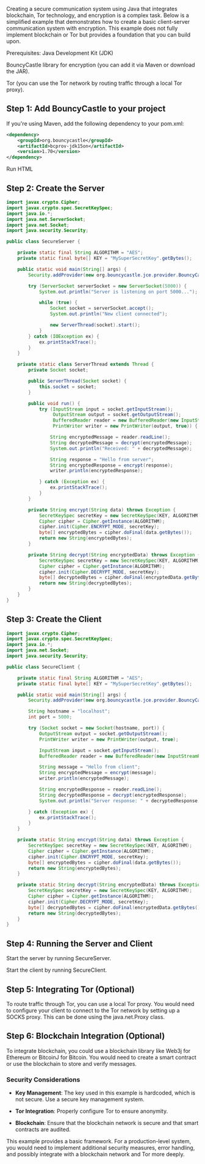Creating a secure communication system using Java that integrates blockchain, Tor technology, and encryption is a complex task. Below is a simplified example that demonstrates how to create a basic client-server communication system with encryption. This example does not fully implement blockchain or Tor but provides a foundation that you can build upon.

Prerequisites:
Java Development Kit (JDK)

BouncyCastle library for encryption (you can add it via Maven or download the JAR).

Tor (you can use the Tor network by routing traffic through a local Tor proxy).

## Step 1: Add BouncyCastle to your project
If you're using Maven, add the following dependency to your pom.xml:

```xml
<dependency>
    <groupId>org.bouncycastle</groupId>
    <artifactId>bcprov-jdk15on</artifactId>
    <version>1.70</version>
</dependency>
```
Run HTML
## Step 2: Create the Server
```java
import javax.crypto.Cipher;
import javax.crypto.spec.SecretKeySpec;
import java.io.*;
import java.net.ServerSocket;
import java.net.Socket;
import java.security.Security;

public class SecureServer {

    private static final String ALGORITHM = "AES";
    private static final byte[] KEY = "MySuperSecretKey".getBytes();

    public static void main(String[] args) {
        Security.addProvider(new org.bouncycastle.jce.provider.BouncyCastleProvider());

        try (ServerSocket serverSocket = new ServerSocket(5000)) {
            System.out.println("Server is listening on port 5000...");

            while (true) {
                Socket socket = serverSocket.accept();
                System.out.println("New client connected");

                new ServerThread(socket).start();
            }
        } catch (IOException ex) {
            ex.printStackTrace();
        }
    }

    private static class ServerThread extends Thread {
        private Socket socket;

        public ServerThread(Socket socket) {
            this.socket = socket;
        }

        public void run() {
            try (InputStream input = socket.getInputStream();
                 OutputStream output = socket.getOutputStream();
                 BufferedReader reader = new BufferedReader(new InputStreamReader(input));
                 PrintWriter writer = new PrintWriter(output, true)) {

                String encryptedMessage = reader.readLine();
                String decryptedMessage = decrypt(encryptedMessage);
                System.out.println("Received: " + decryptedMessage);

                String response = "Hello from server";
                String encryptedResponse = encrypt(response);
                writer.println(encryptedResponse);

            } catch (Exception ex) {
                ex.printStackTrace();
            }
        }

        private String encrypt(String data) throws Exception {
            SecretKeySpec secretKey = new SecretKeySpec(KEY, ALGORITHM);
            Cipher cipher = Cipher.getInstance(ALGORITHM);
            cipher.init(Cipher.ENCRYPT_MODE, secretKey);
            byte[] encryptedBytes = cipher.doFinal(data.getBytes());
            return new String(encryptedBytes);
        }

        private String decrypt(String encryptedData) throws Exception {
            SecretKeySpec secretKey = new SecretKeySpec(KEY, ALGORITHM);
            Cipher cipher = Cipher.getInstance(ALGORITHM);
            cipher.init(Cipher.DECRYPT_MODE, secretKey);
            byte[] decryptedBytes = cipher.doFinal(encryptedData.getBytes());
            return new String(decryptedBytes);
        }
    }
}
```
## Step 3: Create the Client
```java
import javax.crypto.Cipher;
import javax.crypto.spec.SecretKeySpec;
import java.io.*;
import java.net.Socket;
import java.security.Security;

public class SecureClient {

    private static final String ALGORITHM = "AES";
    private static final byte[] KEY = "MySuperSecretKey".getBytes();

    public static void main(String[] args) {
        Security.addProvider(new org.bouncycastle.jce.provider.BouncyCastleProvider());

        String hostname = "localhost";
        int port = 5000;

        try (Socket socket = new Socket(hostname, port)) {
            OutputStream output = socket.getOutputStream();
            PrintWriter writer = new PrintWriter(output, true);

            InputStream input = socket.getInputStream();
            BufferedReader reader = new BufferedReader(new InputStreamReader(input));

            String message = "Hello from client";
            String encryptedMessage = encrypt(message);
            writer.println(encryptedMessage);

            String encryptedResponse = reader.readLine();
            String decryptedResponse = decrypt(encryptedResponse);
            System.out.println("Server response: " + decryptedResponse);

        } catch (Exception ex) {
            ex.printStackTrace();
        }
    }

    private static String encrypt(String data) throws Exception {
        SecretKeySpec secretKey = new SecretKeySpec(KEY, ALGORITHM);
        Cipher cipher = Cipher.getInstance(ALGORITHM);
        cipher.init(Cipher.ENCRYPT_MODE, secretKey);
        byte[] encryptedBytes = cipher.doFinal(data.getBytes());
        return new String(encryptedBytes);
    }

    private static String decrypt(String encryptedData) throws Exception {
        SecretKeySpec secretKey = new SecretKeySpec(KEY, ALGORITHM);
        Cipher cipher = Cipher.getInstance(ALGORITHM);
        cipher.init(Cipher.DECRYPT_MODE, secretKey);
        byte[] decryptedBytes = cipher.doFinal(encryptedData.getBytes());
        return new String(decryptedBytes);
    }
}
```
## Step 4: Running the Server and Client
Start the server by running SecureServer.

Start the client by running SecureClient.

## Step 5: Integrating Tor (Optional)
To route traffic through Tor, you can use a local Tor proxy. You would need to configure your client to connect to the Tor network by setting up a SOCKS proxy. This can be done using the java.net.Proxy class.

## Step 6: Blockchain Integration (Optional)
To integrate blockchain, you could use a blockchain library like Web3j for Ethereum or BitcoinJ for Bitcoin. You would need to create a smart contract or use the blockchain to store and verify messages.

### Security Considerations
- **Key Management**: The key used in this example is hardcoded, which is not secure. Use a secure key management system.

- **Tor Integration**: Properly configure Tor to ensure anonymity.

- **Blockchain**: Ensure that the blockchain network is secure and that smart contracts are audited.

This example provides a basic framework. For a production-level system, you would need to implement additional security measures, error handling, and possibly integrate with a blockchain network and Tor more deeply.

